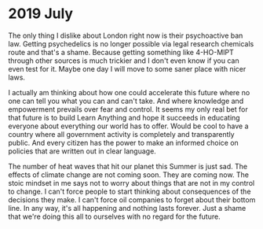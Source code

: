 # 2019 July

The only thing I dislike about London right now is their psychoactive ban law. Getting psychedelics is no longer possible via legal research chemicals route and that's a shame. Because getting something like 4-HO-MIPT through other sources is much trickier and I don't even know if you can even test for it. Maybe one day I will move to some saner place with nicer laws.

I actually am thinking about how one could accelerate this future where no one can tell you what you can and can't take. And where knowledge and empowerment prevails over fear and control. It seems my only real bet for that future is to build Learn Anything and hope it succeeds in educating everyone about everything our world has to offer. Would be cool to have a country where all government activity is completely and transparently public. And every citizen has the power to make an informed choice on policies that are written out in clear language.

The number of heat waves that hit our planet this Summer is just sad. The effects of climate change are not coming soon. They are coming now. The stoic mindset in me says not to worry about things that are not in my control to change. I can't force people to start thinking about consequences of the decisions they make. I can't force oil companies to forget about their bottom line. In any way, it's all happening and nothing lasts forever. Just a shame that we're doing this all to ourselves with no regard for the future.
